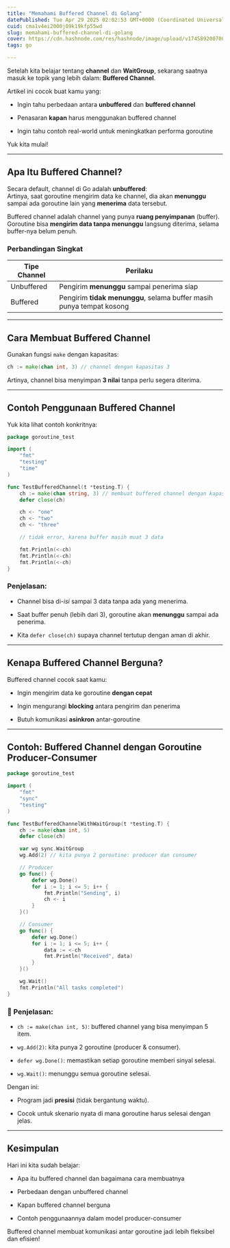 ```yaml
---
title: "Memahami Buffered Channel di Golang"
datePublished: Tue Apr 29 2025 02:02:53 GMT+0000 (Coordinated Universal Time)
cuid: cma1v4ei2000j09k19kfp55wd
slug: memahami-buffered-channel-di-golang
cover: https://cdn.hashnode.com/res/hashnode/image/upload/v1745892007001/7d154243-1979-4099-beb3-748730674235.png
tags: go

---
```


Setelah kita belajar tentang **channel** dan **WaitGroup**, sekarang saatnya masuk ke topik yang lebih dalam: **Buffered Channel**.

Artikel ini cocok buat kamu yang:

* Ingin tahu perbedaan antara **unbuffered** dan **buffered channel**
    
* Penasaran **kapan** harus menggunakan buffered channel
    
* Ingin tahu contoh real-world untuk meningkatkan performa goroutine
    

Yuk kita mulai!

---

## Apa Itu Buffered Channel?

Secara default, channel di Go adalah **unbuffered**:  
Artinya, saat goroutine mengirim data ke channel, dia akan **menunggu** sampai ada goroutine lain yang **menerima** data tersebut.

Buffered channel adalah channel yang punya **ruang penyimpanan** (buffer).  
Goroutine bisa **mengirim data tanpa menunggu** langsung diterima, selama buffer-nya belum penuh.

### Perbandingan Singkat

| Tipe Channel | Perilaku |
| --- | --- |
| Unbuffered | Pengirim **menunggu** sampai penerima siap |
| Buffered | Pengirim **tidak menunggu**, selama buffer masih punya tempat kosong |

---

## Cara Membuat Buffered Channel

Gunakan fungsi `make` dengan kapasitas:

```go
ch := make(chan int, 3) // channel dengan kapasitas 3
```

Artinya, channel bisa menyimpan **3 nilai** tanpa perlu segera diterima.

---

## Contoh Penggunaan Buffered Channel

Yuk kita lihat contoh konkritnya:

```go
package goroutine_test

import (
	"fmt"
	"testing"
	"time"
)

func TestBufferedChannel(t *testing.T) {
	ch := make(chan string, 3) // membuat buffered channel dengan kapasitas 3
	defer close(ch)

	ch <- "one"
	ch <- "two"
	ch <- "three"

	// tidak error, karena buffer masih muat 3 data

	fmt.Println(<-ch)
	fmt.Println(<-ch)
	fmt.Println(<-ch)
}
```

### Penjelasan:

* Channel bisa di-*isi* sampai 3 data tanpa ada yang menerima.
    
* Saat buffer penuh (lebih dari 3), goroutine akan **menunggu** sampai ada penerima.
    
* Kita `defer close(ch)` supaya channel tertutup dengan aman di akhir.
    

---

## Kenapa Buffered Channel Berguna?

Buffered channel cocok saat kamu:

* Ingin mengirim data ke goroutine **dengan cepat**
    
* Ingin mengurangi **blocking** antara pengirim dan penerima
    
* Butuh komunikasi **asinkron** antar-goroutine
    

---

## Contoh: Buffered Channel dengan Goroutine Producer-Consumer

```go
package goroutine_test

import (
	"fmt"
	"sync"
	"testing"
)

func TestBufferedChannelWithWaitGroup(t *testing.T) {
	ch := make(chan int, 5)
	defer close(ch)

	var wg sync.WaitGroup
	wg.Add(2) // kita punya 2 goroutine: producer dan consumer

	// Producer
	go func() {
		defer wg.Done()
		for i := 1; i <= 5; i++ {
			fmt.Println("Sending", i)
			ch <- i
		}
	}()

	// Consumer
	go func() {
		defer wg.Done()
		for i := 1; i <= 5; i++ {
			data := <-ch
			fmt.Println("Received", data)
		}
	}()

	wg.Wait()
	fmt.Println("All tasks completed")
}
```

### 🧠 Penjelasan:

* `ch := make(chan int, 5)`: buffered channel yang bisa menyimpan 5 item.
    
* `wg.Add(2)`: kita punya 2 goroutine (producer & consumer).
    
* `defer wg.Done()`: memastikan setiap goroutine memberi sinyal selesai.
    
* `wg.Wait()`: menunggu semua goroutine selesai.
    

Dengan ini:

* Program jadi **presisi** (tidak bergantung waktu).
    
* Cocok untuk skenario nyata di mana goroutine harus selesai dengan jelas.
    

---

## Kesimpulan

Hari ini kita sudah belajar:

* Apa itu buffered channel dan bagaimana cara membuatnya
    
* Perbedaan dengan unbuffered channel
    
* Kapan buffered channel berguna
    
* Contoh penggunaannya dalam model producer-consumer
    

Buffered channel membuat komunikasi antar goroutine jadi lebih fleksibel dan efisien!
